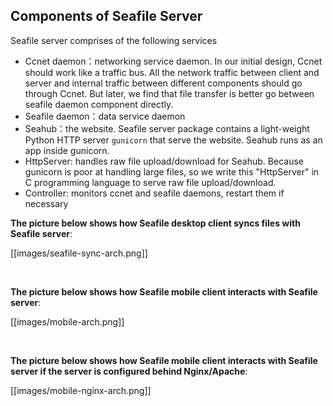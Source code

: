 ## Components of Seafile Server

Seafile server comprises of the following services

* Ccnet daemon：networking service daemon. In our initial design, Ccnet should work like a traffic bus. All the network traffic between client and server and internal traffic between different components should go through Ccnet. But later, we find that file transfer is better go between seafile daemon component directly.
* Seafile daemon：data service daemon
* Seahub：the website. Seafile server package contains a light-weight Python HTTP server `gunicorn` that serve the website. Seahub runs as an app inside gunicorn.
* HttpServer: handles raw file upload/download for Seahub. Because gunicorn is poor at handling large files, so we write this "HttpServer" in C programming language to serve raw file upload/download.
* Controller: monitors ccnet and seafile daemons, restart them if necessary

**The picture below shows how Seafile desktop client syncs files with Seafile server**:

[[images/seafile-sync-arch.png]]

<br/>

**The picture below shows how Seafile mobile client interacts with Seafile server**:

[[images/mobile-arch.png]]

<br/>

**The picture below shows how Seafile mobile client interacts with Seafile server if the server is configured behind Nginx/Apache**:

[[images/mobile-nginx-arch.png]]